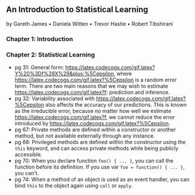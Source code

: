 ## An Introduction to Statistical Learning

by Gareth James • Daniela Witten • Trevor Hastie • Robert Tibshirani

### Chapter 1: Introduction

### Chapter 2: Statistical Learning
* pg 31: General form: https://latex.codecogs.com/gif.latex?Y%20%3Df%28X%29&plus;%5Cepsilon, where https://latex.codecogs.com/gif.latex?%5Cepsilon is a random error term. There are two main reasons that we may wish to estimate https://latex.codecogs.com/gif.latex?f: prediction and inference.
* pg 32: Variability associated with https://latex.codecogs.com/gif.latex?%5Cepsilon also affects the accuracy of our predictions. This is known as the irreducible error, because no matter how well we estimate https://latex.codecogs.com/gif.latex?f, we cannot reduce the error introduced by https://latex.codecogs.com/gif.latex?%5Cepsilon.
* pg 67: Private methods are defined within a constructor or another method, but not available externally through any instance.
* pg 68: Privileged methods are defined within the constructor using the `this` keyword, and can access private methods while being publicly accessible.
* pg 70: When you declare function `foo() { ... }`, you can call the function before its definition. If you use var `foo = function() { ... }`, you can't.
* pg 74: When a method of an object is used as an event handler, you can bind `this` to the object again using `call` or `apply`.

